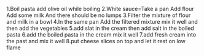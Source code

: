 1.Boil pasta add olive oil while boiling
2.White sauce=Take a pan Add flour Add some milk And there should be no lumps
3.Filter the mixture of flour and milk in a bowl
4.In the same pan Add the filtered mixture mix it well and then add the vegetables
5.add slat in the cream then add salt in the boiled pasta
6.add the boiled pasta in the cream mix it well 
7.add fresh cream into the past and mix it well
8.put cheese slices on top and let it rest on low flame